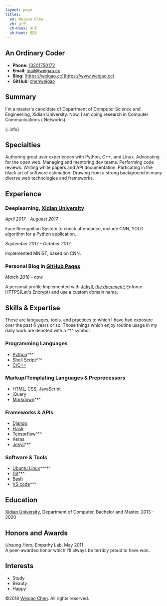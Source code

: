 ```yaml
---
layout: page
titles:
  en: Weigao Chen
  zh: 关于
  zh-Hans: 关于
  zh-Hant: 關於
---
```


An Ordinary Coder
-------------------------

- **Phone**: [13201750172](tel://13201750172)
- **Email**: <mail@weigao.cc>
- **Blog**: [https://weigao.cc](https://www.weigao.cc)
- **GitHub**: [chenweigao](https://github.com/chenweigao)

Summary
--------

I'm a master's candidate of Department of Computer Science and Engineering, Xidian University. Now, I am doing research in Computer Communications ( Networks).

{:.info}


Specialties
-------

Authoring great user experiences with Python, C++, and Linux. Advocating for the open web. Managing and mentoring dev teams. Performing code reviews.
Writing white papers and API documentation. Particating in the black art of software estimation. Drawing from a strong background in many diverse web technologies and frameworks.


Experience
-------

### **Deeplearning**, [Xidian University](http://www.xidian.edu.cn/)

*April 2017 - Auguest 2017*

Face Recognition System to check attendance, include CNN, YOLO algorithm for a Python application.

*September  2017 - October 2017*

Implemented MNIST, based on CNN.

### **Personal Blog** in [GitHub Pages](https://pages.github.com/)

*March 2018 - now*

A personal profile Implemented with [Jekyll](https://jekyllrb.com/), [*the document*](https://www.weigao.cc/2018/02/02/jekyll.html); Enforce HTTPS(Let's Encrypt) and use a custom domain name.

Skills & Expertise
------------------

These are languages, tools, and practices to which I have had exposure over the
past 6 years or so. Those things which enjoy routine usage in my daily work are
denoted with a ^†^ symbol.

### Programming Languages

- [Python](https://www.weigao.cc/all?tag=Python)^†^
- [Shell Script](https://github.com/chenweigao/_code/tree/master/Test_Shell)^†^
- [C/C++](https://www.weigao.cc/2018/04/19/newcpp.html)

### Markup/Templating Languages & Preprocessors

- [HTML](http://developers.whatwg.org), CSS, JavaScript
- jQuery
- [Markdown](http://daringfireball.net/projects/markdown)^†^

### Frameworks & APIs

- [Django](https://github.com/chenweigao/djangosite)
- [Flask](https://www.weigao.cc/2018/04/13/flask.html)
- [Tensorflow](https://www.weigao.cc/all?tag=Deeplearning)^†^
- Keras
- [Jekyll](https://www.weigao.cc/2018/02/02/jekyll.html)^†^

### Software & Tools

- [Ubuntu Linux](https://www.weigao.cc/all?tag=Linux)^†^†^
- [Git](https://www.weigao.cc/2018/02/01/git.html)^†^
- [Bash](https://www.weigao.cc/2018/03/31/shell)
- [VS code](https://code.visualstudio.com/)^†^


Education
-------

[Xidian University](http://www.xidian.edu.cn/), Department of Computer, Bachelor and Master, 2013 - 2020 


Honors and Awards
-----------------

*Unsung Hero*, Empathy Lab, May 2011    
A peer-awarded honor which I'll always be terribly proud to have won.


Interests
---------

- Study
- Beauty
- Happy

©2018 [Weigao Chen](http://weigao.cc). All rights reserved. 
